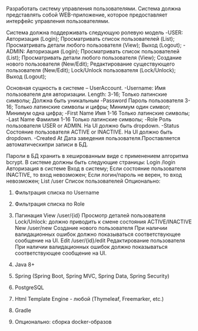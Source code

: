 Разработать систему управления пользователями.
Система должна представлять собой WEB-приложение, которое предоставляет интерфейс
управления пользователями.


Система должна поддерживать следующую ролевую модель
-USER:
Авторизация (Login);
Просматривать список пользователей (List);
Просматривать детали любого пользователя (View);
Выход (Logout);
-ADMIN: 
Авторизация (Login);
Просматривать список пользователей (List);
Просматривать детали любого пользователя (View);
Создание нового пользователя (New/Edit);
Редактирование существующего пользователя (New/Edit);
Lock/Unlock пользователя (Lock/Unlock);
Выход (Logout);

Основная сущность в системе – UserAccount.
-Username:
Имя пользователя для авторизации. 
Length: 3-16; Только латинские символы; Должна быть уникальным
-Password 
Пароль пользователя 
3-16; Только латинские символы и цифры; Минимум один символ; Минимум одна цифра;
-First Name 
Имя
1-16 Только латинские символы;
-Last Name 
Фамилия 
1-16 Только латинские символы;
-Role 
Роль пользователя
USER or ADMIN. На UI должно быть dropdown.
-Status 
Состояние пользователя
ACTIVE or INACTIVE. На UI должно быть dropdown.
-Created At 
Дата заведения пользователя.Проставляется автоматическипри записи в БД.

Пароли в БД хранить в хешированным виде с применением алгоритма bcrypt. В системе должны быть следующие страницы:
Login /login Авторизация в системе Вход в систему;
Если состояние пользователя INACTIVE,
то вход невозможен;
Если логин/пароль не верен, то вход
невозможен;
List /user Список пользователей Опционально:
1. Фильтрация списка по
Username
2. Фильтрация списка по Role
3. Пагинация
View /user/{id} Просмотр деталей
пользователя
Lock/Unlock: должно приводить к
смене состояния ACTIVE/INACTIVE
New /user/new Создание нового
пользователя
При наличии валидационных ошибок
должно показываться
соответствующее сообщение на UI.
Edit /user/{id}/edit Редактирование
пользователя
При наличии валидационных ошибок
должно показываться
соответствующее сообщение на UI.


1. Java 8+
2. Spring (Spring Boot, Spring MVC, Spring Data, Spring Security)
3. PostgreSQL
4. Html Template Engine - любой (Thymeleaf, Freemarker, etc.)
5. Gradle
6. Опционально: сборка docker-образов
